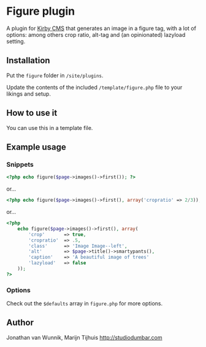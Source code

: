 # Figure plugin

A plugin for [Kirby CMS](http://getkirby.com) that generates an image in a figure tag, with a lot of options: among others crop ratio, alt-tag and (an opinionated) lazyload setting.

## Installation

Put the `figure` folder in `/site/plugins`.

Update the contents of the included `/template/figure.php` file to your likings and setup.

## How to use it

You can use this in a template file.

## Example usage

### Snippets

```php
<?php echo figure($page->images()->first()); ?>
```

or…

```php
<?php echo figure($page->images()->first(), array('cropratio' => 2/3)); ?>
```

or…

```php
<?php
	echo figure($page->images()->first(), array(
		'crop'       => true,
		'cropratio'  => .5,
		'class'      => 'Image Image--left',
		'alt'        => $page->title()->smartypants(),
		'caption'    => 'A beautiful image of trees'
		'lazyload'   => false
	));
?>
```

### Options

Check out the `$defaults` array in `figure.php` for more options.

## Author

Jonathan van Wunnik, Marijn Tijhuis
<http://studiodumbar.com>
